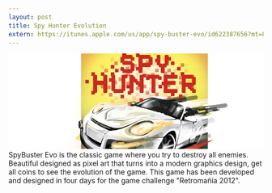 ```yaml
---
layout: post
title: Spy Hunter Evolution
extern: https://itunes.apple.com/us/app/spy-buster-evo/id622387656?mt=8
---
```

<img src="/images/fulls/spyhunter.png" class="fit image">
SpyBuster Evo is the classic game where you try to destroy all enemies.  Beautiful designed as pixel art that turns into a modern graphics design, get all coins to see the evolution of the game.  This game has been developed and designed in four days for the game challenge "Retromañía 2012". 
